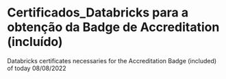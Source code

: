 # Certificados_Databricks para a obtenção da Badge de Accreditation (incluído)

Databricks certificates necessaries for the Accreditation Badge (included) of today 08/08/2022

